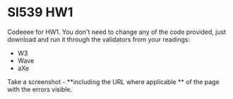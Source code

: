 # SI539 HW1

Codeeee for HW1. You don't need to change any of the code provided, just download and run it through the validators from your readings:

- W3
- Wave
- aXe

Take a screenshot - **including the URL where applicable ** of the page with the errors visible.
